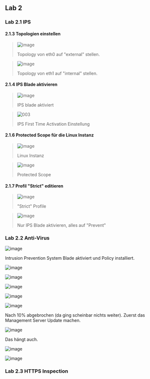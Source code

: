 ## Lab 2

### Lab 2.1 IPS

#### 2.1.3 Topologien einstellen

> ![image](https://user-images.githubusercontent.com/173962/118303243-83ff7700-b4e5-11eb-9738-a4945f31f45f.png)
>
> Topology von eth0 auf "external" stellen.

> ![image](https://user-images.githubusercontent.com/173962/118303483-cb860300-b4e5-11eb-968e-8d70cd016689.png)
>
> Topology von eth1 auf "internal" stellen.

#### 2.1.4 IPS Blade aktivieren

> ![image](https://user-images.githubusercontent.com/173962/118304190-a5ad2e00-b4e6-11eb-8787-24d5e11f7c53.png)
>
> IPS blade aktiviert

> ![003](https://user-images.githubusercontent.com/173962/116441883-29fa8280-a852-11eb-8233-b5ce5fd76ff8.PNG)
> 
> IPS First Time Activation Einstellung

#### 2.1.6 Protected Scope für die Linux Instanz

> ![image](https://user-images.githubusercontent.com/173962/116443098-87430380-a853-11eb-93a8-dd37cb9475ed.png)
> 
> Linux Instanz

> ![image](https://user-images.githubusercontent.com/173962/116443346-d8eb8e00-a853-11eb-9725-46d41451d307.png)
>
> Protected Scope

#### 2.1.7 Profil "Strict" editieren

> ![image](https://user-images.githubusercontent.com/173962/116444319-e6554800-a854-11eb-95ac-c66604399bbe.png)
> 
> "Strict" Profile

> ![image](https://user-images.githubusercontent.com/173962/118305074-ca55d580-b4e7-11eb-875e-30cb60485282.png)
> 
> Nur IPS Blade aktivieren, alles auf "Prevent"

### Lab 2.2 Anti-Virus


![image](https://user-images.githubusercontent.com/173962/116444786-6380bd00-a855-11eb-9815-dac316e523fa.png)

Intrusion Prevention System Blade aktiviert und Policy installiert.

![image](https://user-images.githubusercontent.com/173962/116445471-35e84380-a856-11eb-910a-df0847e93d46.png)

![image](https://user-images.githubusercontent.com/173962/116445008-ab9fdf80-a855-11eb-9851-907d40f17ead.png)

![image](https://user-images.githubusercontent.com/173962/116445775-88296480-a856-11eb-99a5-0996fbb72f96.png)

![image](https://user-images.githubusercontent.com/173962/116446047-dc344900-a856-11eb-9c49-0a6e22d7781e.png)

![image](https://user-images.githubusercontent.com/173962/116446180-fc640800-a856-11eb-9845-fa1426b3747c.png)

Nach 10% abgebrochen (da ging scheinbar nichts weiter). Zuerst das Management Server Update machen.

![image](https://user-images.githubusercontent.com/173962/116447220-076b6800-a858-11eb-94e6-e242ad288cb0.png)

Das hängt auch.

![image](https://user-images.githubusercontent.com/173962/116449247-426e9b00-a85a-11eb-8ec2-7650a48b98ac.png)

![image](https://user-images.githubusercontent.com/173962/116450678-dd1ba980-a85b-11eb-9fb1-561fd58be2e3.png)

### Lab 2.3 HTTPS Inspection
